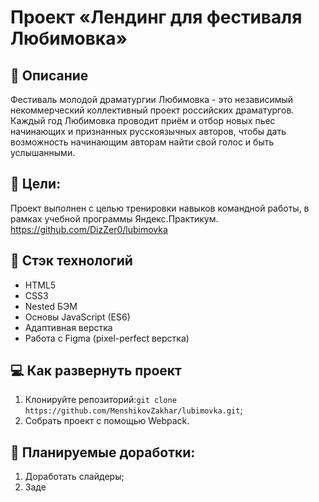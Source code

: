 # Проект «Лендинг для фестиваля Любимовка»

## :memo: Описание
Фестиваль молодой драматургии Любимовка - это независимый некоммерческий коллективный проект российских драматургов.
Каждый год Любимовка проводит приём и отбор новых пьес начинающих и признанных русскоязычных авторов, чтобы дать возможность начинающим авторам найти свой голос и быть услышанными.

## 🎯 Цели:
Проект выполнен с целью тренировки навыков командной работы, в рамках учебной программы Яндекс.Практикум. https://github.com/DizZer0/lubimovka

## :hammer: Стэк технологий
* HTML5
* CSS3
* Nested БЭМ
* Основы JavaScript (ES6)
* Адаптивная верстка
* Работа с Figma (pixel-perfect верстка)

## 💻 Как развернуть проект

1. Клонируйте репозиторий:`git clone https://github.com/MenshikovZakhar/lubimovka.git`;
2. Собрать проект с помощью  Webpack. 

## 📃 Планируемые доработки:
1. Доработать слайдеры;
2. Заде
